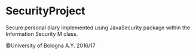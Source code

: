 # SecurityProject

Secure personal diary implemented using JavaSecurity package within the Information Security M class.

@University of Bologna
A.Y. 2016/17
